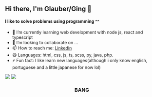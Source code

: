 ## Hi there, I'm Glauber/Ging 👋

#### I like to solve problems using programming ^^

- 🌱 I’m currently learning web development with node js, react and typescript
- 👯 I’m looking to collaborate on ...
- 📫 How to reach me: [Linkedin](https://www.linkedin.com/in/glauber-bispo-cruz-carvalho-963845218/) 
- 😄 Languages: html, css, js, ts, scss, py, java, php.
- ⚡ Fun fact: I like learn new languages(although i only know english, portuguese and a little japanese for now lol)


<img src='https://github-readme-stats.vercel.app/api/top-langs/?username=Ging123&theme=tokyonight'>
<img src='https://github-readme-stats.vercel.app/api?username=Ging123&&show_icons=true&title_color=ffffff&icon_color=bb2acf&text_color=daf7dc&theme=tokyonight'>

### <p align='center'>BANG</p>
